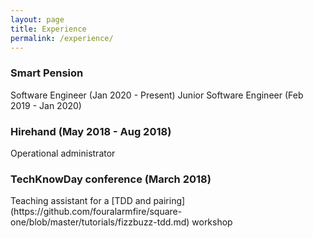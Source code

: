 ```yaml
---
layout: page
title: Experience
permalink: /experience/
---
```

<h3> Smart Pension </h3>
Software Engineer (Jan 2020 - Present)
Junior Software Engineer (Feb 2019 - Jan 2020)

<h3> Hirehand (May 2018 - Aug 2018)</h3>
Operational administrator

<h3> TechKnowDay conference (March 2018) </h3>
Teaching assistant for a
[TDD and pairing](https://github.com/fouralarmfire/square-one/blob/master/tutorials/fizzbuzz-tdd.md) workshop
